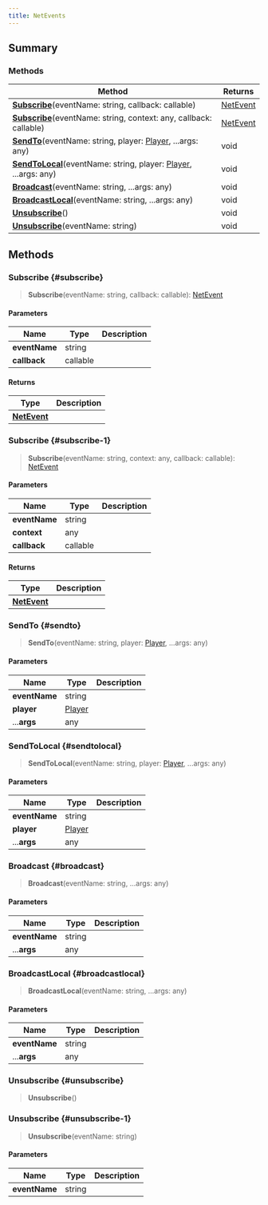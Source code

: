 ```yaml
---
title: NetEvents
---
```


## Summary

### Methods

| Method | Returns |
| ------ | ------- |
| **[Subscribe](#subscribe)**(eventName: string, callback: callable) | [NetEvent](/vext/ref/server/type/netevent) |
| **[Subscribe](#subscribe-1)**(eventName: string, context: any, callback: callable) | [NetEvent](/vext/ref/server/type/netevent) |
| **[SendTo](#sendto)**(eventName: string, player: [Player](/vext/ref/server/type/player), ...args: any) | void |
| **[SendToLocal](#sendtolocal)**(eventName: string, player: [Player](/vext/ref/server/type/player), ...args: any) | void |
| **[Broadcast](#broadcast)**(eventName: string, ...args: any) | void |
| **[BroadcastLocal](#broadcastlocal)**(eventName: string, ...args: any) | void |
| **[Unsubscribe](#unsubscribe)**() | void |
| **[Unsubscribe](#unsubscribe-1)**(eventName: string) | void |

## Methods

### Subscribe {#subscribe}

> **Subscribe**(eventName: string, callback: callable): [NetEvent](/vext/ref/server/type/netevent)

#### Parameters

| Name | Type | Description |
| ---- | ---- | ----------- |
| **eventName** | string |  |
| **callback** | callable |  |

#### Returns

| Type | Description |
| ---- | ----------- |
| **[NetEvent](/vext/ref/server/type/netevent)** |  |

### Subscribe {#subscribe-1}

> **Subscribe**(eventName: string, context: any, callback: callable): [NetEvent](/vext/ref/server/type/netevent)

#### Parameters

| Name | Type | Description |
| ---- | ---- | ----------- |
| **eventName** | string |  |
| **context** | any |  |
| **callback** | callable |  |

#### Returns

| Type | Description |
| ---- | ----------- |
| **[NetEvent](/vext/ref/server/type/netevent)** |  |

### SendTo {#sendto}

> **SendTo**(eventName: string, player: [Player](/vext/ref/server/type/player), ...args: any)

#### Parameters

| Name | Type | Description |
| ---- | ---- | ----------- |
| **eventName** | string |  |
| **player** | [Player](/vext/ref/server/type/player) |  |
| ...**args** | any |  |

### SendToLocal {#sendtolocal}

> **SendToLocal**(eventName: string, player: [Player](/vext/ref/server/type/player), ...args: any)

#### Parameters

| Name | Type | Description |
| ---- | ---- | ----------- |
| **eventName** | string |  |
| **player** | [Player](/vext/ref/server/type/player) |  |
| ...**args** | any |  |

### Broadcast {#broadcast}

> **Broadcast**(eventName: string, ...args: any)

#### Parameters

| Name | Type | Description |
| ---- | ---- | ----------- |
| **eventName** | string |  |
| ...**args** | any |  |

### BroadcastLocal {#broadcastlocal}

> **BroadcastLocal**(eventName: string, ...args: any)

#### Parameters

| Name | Type | Description |
| ---- | ---- | ----------- |
| **eventName** | string |  |
| ...**args** | any |  |

### Unsubscribe {#unsubscribe}

> **Unsubscribe**()

### Unsubscribe {#unsubscribe-1}

> **Unsubscribe**(eventName: string)

#### Parameters

| Name | Type | Description |
| ---- | ---- | ----------- |
| **eventName** | string |  |

